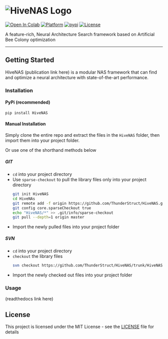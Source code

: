 
# ![HiveNAS Logo](https://i.imgur.com/TQs9jNV.jpg)

[![Open In Colab](https://colab.research.google.com/assets/colab-badge.svg)](https://colab.research.google.com/github/ThunderStruct/HiveNAS/blob/main/colab/HiveNas.ipynb) [![Platform](https://img.shields.io/badge/python-v3.7-green)](https://github.com/ThunderStruct/HiveNAS) [![pypi](https://img.shields.io/badge/pypi%20package-0.1.2-lightgrey.svg)](https://pypi.org/project/HiveNAS/0.1.2/) [![License](https://img.shields.io/cocoapods/l/AFNetworking.svg)](https://github.com/ThunderStruct/HiveNAS/blob/master/LICENSE)

A feature-rich, Neural Architecture Search framework based on Artificial Bee Colony optimization

------------------------

## Getting Started

HiveNAS (publication link here) is a modular NAS framework that can find and optimize a neural architecture with state-of-the-art performance.

### Installation
#### PyPi (recommended)

`pip install HiveNAS`

#### Manual Installation
Simply clone the entire repo and extract the files in the `HiveNAS` folder, then import them into your project folder.

Or use one of the shorthand methods below
##### GIT
  - `cd` into your project directory
  - Use `sparse-checkout` to pull the library files only into your project directory
    ```sh
    git init HiveNAS
    cd HiveNAs
    git remote add -f origin https://github.com/ThunderStruct/HiveNAS.git
    git config core.sparseCheckout true
    echo "HiveNAS/*" >> .git/info/sparse-checkout
    git pull --depth=1 origin master
    ```
   - Import the newly pulled files into your project folder
##### SVN
  - `cd` into your project directory
  - `checkout` the library files
    ```sh
    svn checkout https://github.com/ThunderStruct/HiveNAS/trunk/HiveNAS
    ```
  - Import the newly checked out files into your project folder
  

### Usage
(readthedocs link here)


## License

This project is licensed under the MIT License - see the [LICENSE](https://github.com/ThunderStruct/HiveNAS/blob/master/LICENSE) file for details


